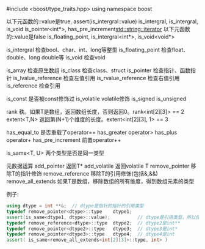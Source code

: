 #include <boost/type_traits.hpp>
using namespace boost

以下元函数的::value是true, assert(is_intergral<int>::value)
    is_intergral<const char>, is_intergral<unsigned long>, is_void<void>
    is_pointer<int*>, has_pre_increment<std::string::iterator>
以下元函数的::value是false
    is_floating_point<int>, is_intergral<int*>, is_void<void*>

is_intergral<T>           检查bool、char、int、long等整型
is_floating_point<T>      检查float、double、long double等
is_void<T>                检查void

is_array<T>               检查原生数组
is_class<T>               检查class、struct
is_pointer<T>             检查指针、函数指针
is_lvalue_reference<T>    检查左值引用
is_rvalue_reference<T>    检查右值引用
is_reference<T>           检查引用

is_const<T>               是否被const修饰过
is_volatile<T>            volatile修饰
is_signed<T>              is_unsigned<T>

rank<T>                   秩。如果T是数组，返回数组长度，否则返回0。rank<int[2][3]> == 2
extent<T,N>               返回第(N+1)个维度的长度。extent<int[2][3], 1> == 3

has_equal_to<T>           是否重载了operator==
has_greater<T>            operator>
has_plus<T>               operator+
has_pre_increment<T>      前置operator++

is_same<T, U>             两个类型是否是同一类型

元数据运算
add_pointer<T>            返回T*
add_volatile<T>           返回volatile T
remove_pointer<T>         移除T的指针修饰
remove_reference<T>       移除T的引用修饰(包括&,&&)
remove_all_extends<T>     如果T是数组，移除数组的所有维度，得到数组元素的类型

例子:
```c++
using dtype = int **&;  // dtype是指针的指针的引用类型
typedef remove_pointer<dtype>::type    dtype1;
assert(is_same<dtype1, dtype>::value);          // dtype是引用类型，所以保持不变
typedef remove_reference<dtype>::type  dtype2;  // dtype2是int**
typedef remove_pointer<dtype2>::type   dtype3;  // dtype3是int*
typedef remove_pointer<dtype3>::type   dtype4;  // dtype4是int
assert( is_same<remove_all_extends<int[2][3]>::type, int> )
```
